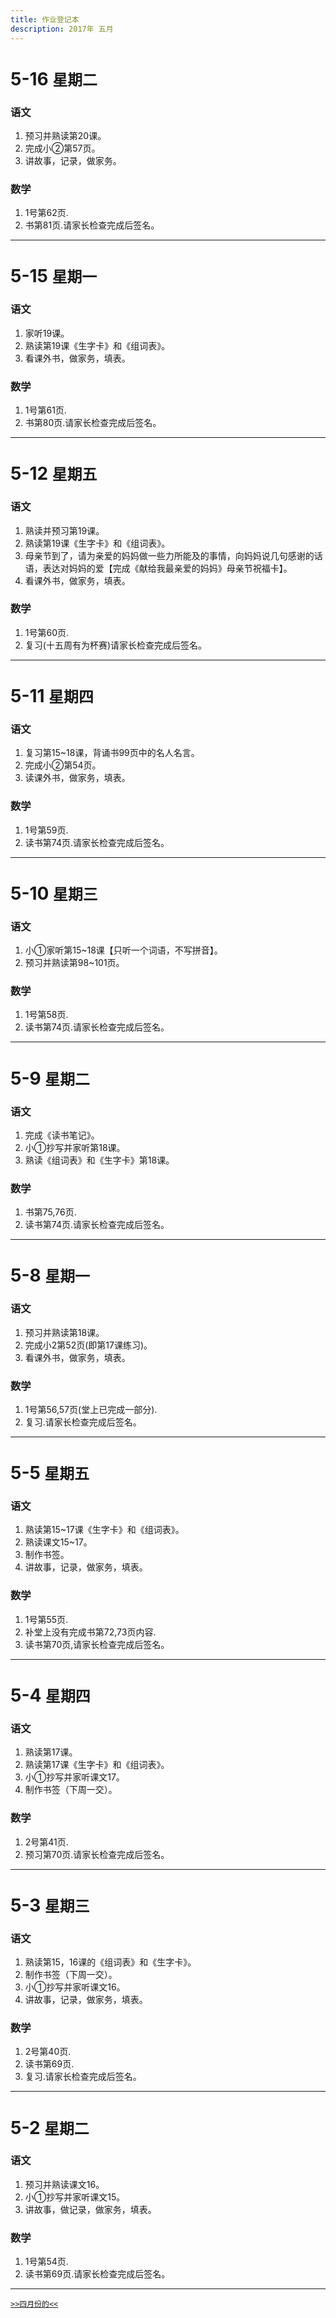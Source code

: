 ```yaml
---
title: 作业登记本
description: 2017年 五月
---
```

# 5-16 `星期二`

### 语文
1. 预习并熟读第20课。
2. 完成小②第57页。
3. 讲故事，记录，做家务。

### 数学
1. 1号第62页.
2. 书第81页.请家长检查完成后签名。

---

# 5-15 `星期一`

### 语文

1. 家听19课。
2. 熟读第19课《生字卡》和《组词表》。
3. 看课外书，做家务，填表。

### 数学
1. 1号第61页.
2. 书第80页.请家长检查完成后签名。

---

# 5-12 `星期五`

### 语文
1. 熟读并预习第19课。
2. 熟读第19课《生字卡》和《组词表》。
3. 母亲节到了，请为亲爱的妈妈做一些力所能及的事情，向妈妈说几句感谢的话语，表达对妈妈的爱【完成《献给我最亲爱的妈妈》母亲节祝福卡】。
4. 看课外书，做家务，填表。

### 数学
1. 1号第60页.
2. 复习(十五周有为杯赛)请家长检查完成后签名。

---

# 5-11 `星期四`

### 语文
1. 复习第15~18课，背诵书99页中的名人名言。
2. 完成小②第54页。
3. 读课外书，做家务，填表。

### 数学
1. 1号第59页.
2. 读书第74页.请家长检查完成后签名。

---


# 5-10 `星期三`

### 语文
1. 小①家听第15~18课【只听一个词语，不写拼音】。
2. 预习并熟读第98~101页。

### 数学
1. 1号第58页.
2. 读书第74页.请家长检查完成后签名。

---

# 5-9 `星期二`

### 语文
1. 完成《读书笔记》。
2. 小①抄写并家听第18课。
3. 熟读《组词表》和《生字卡》第18课。

### 数学
1. 书第75,76页.
2. 读书第74页.请家长检查完成后签名。

---

# 5-8 `星期一`

### 语文
1. 预习并熟读第18课。
2. 完成小2第52页(即第17课练习)。
3. 看课外书，做家务，填表。

### 数学
1. 1号第56,57页(堂上已完成一部分).
2. 复习.请家长检查完成后签名。

---

# 5-5 `星期五`

### 语文
1. 熟读第15~17课《生字卡》和《组词表》。
2. 熟读课文15~17。
3. 制作书签。
4. 讲故事，记录，做家务，填表。

### 数学
1. 1号第55页.
2. 补堂上没有完成书第72,73页内容.
3. 读书第70页,请家长检查完成后签名。

---

# 5-4 `星期四`

### 语文
1. 熟读第17课。
2. 熟读第17课《生字卡》和《组词表》。
3. 小①抄写并家听课文17。
4. 制作书签（下周一交）。

### 数学
1. 2号第41页.
2. 预习第70页.请家长检查完成后签名。

---

# 5-3 `星期三`

### 语文
1. 熟读第15，16课的《组词表》和《生字卡》。
2. 制作书签（下周一交）。
3. 小①抄写并家听课文16。
4. 讲故事，记录，做家务，填表。

### 数学
1. 2号第40页.
2. 读书第69页.
3. 复习.请家长检查完成后签名。

---

# 5-2 `星期二`

### 语文
1. 预习并熟读课文16。
2. 小①抄写并家听课文15。
3. 讲故事，做记录，做家务，填表。

### 数学
1. 1号第54页.
2. 读书第69页.请家长检查完成后签名。

---
[`>>四月份的<<`](2017-04)
